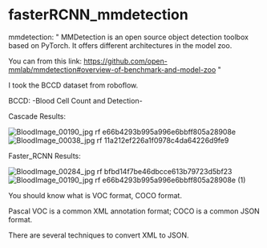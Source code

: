 # fasterRCNN_mmdetection

mmdetection: 
" MMDetection is an open source object detection toolbox based on PyTorch. It offers different architectures in the model zoo. 

You can from this link: https://github.com/open-mmlab/mmdetection#overview-of-benchmark-and-model-zoo " 

I took the BCCD dataset from roboflow. 

BCCD: -Blood Cell Count and Detection- 

Cascade Results:

![BloodImage_00190_jpg rf e66b4293b995a996e6bbff805a28908e](https://user-images.githubusercontent.com/70450368/179198977-4fd88116-2557-48d4-acad-1283c9f38a80.jpg)
![BloodImage_00038_jpg rf 11a212ef226a1f0978c4da64226d9fe9](https://user-images.githubusercontent.com/70450368/179198986-9a2fb414-2b44-477a-8bc5-516eb74f9c06.jpg)


Faster_RCNN Results: 

![BloodImage_00284_jpg rf bfbd14f7be46dbcce613b79723d5bf23](https://user-images.githubusercontent.com/70450368/179199185-b2999578-0665-4c4f-b720-7f355b1df8be.jpg)
![BloodImage_00190_jpg rf e66b4293b995a996e6bbff805a28908e (1)](https://user-images.githubusercontent.com/70450368/179199190-35c358d4-b3c2-480a-9e45-3c75b630071e.jpg)


You should know what is VOC format, COCO format. 

Pascal VOC is a common XML annotation format; COCO is a common JSON format. 

There are several techniques to convert XML to JSON. 
